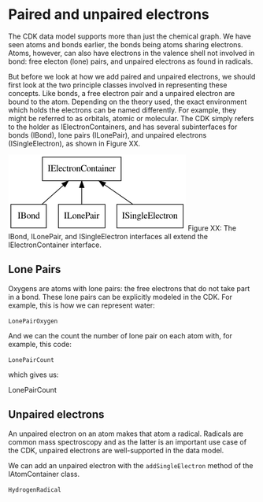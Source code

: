 # Paired and unpaired electrons

The CDK data model supports more than just the chemical graph.
We have seen atoms and bonds earlier, the bonds being atoms
sharing electrons. Atoms, however, can also have electrons
in the valence shell not involved in bond: free electon (lone)
pairs, and unpaired electrons as found in radicals.

But before we look at how we add paired and unpaired electrons,
we should first look at the two principle classes involved
in representing these concepts. Like bonds,
a free electron pair and a unpaired electron are bound to
the atom. Depending on the theory used, the exact environment
which holds the electrons can be named differently. For
example, they might be referred to as orbitals, atomic or
molecular. The CDK simply refers to the holder as
<topic>IElectronContainer</topic>s, and has several subinterfaces
for bonds (<class>IBond</class>), lone pairs (<class>ILonePair</class>),
and unpaired electrons (<class>ISingleElectron</class>), as
shown in Figure XX.

![](images/electronContainerInheritance.png)
Figure XX: The <class>IBond</class>, <class>ILonePair</class>, and <class>ISingleElectron</class>
interfaces all extend the <class>IElectronContainer</class> interface.


## Lone Pairs

Oxygens are atoms with <topic>lone pairs</topic>: the free electrons that do
not take part in a bond. These lone pairs can be explicitly modeled
in the CDK. For example, this is how we can represent <topic>water</topic>:

<code>LonePairOxygen</code>

And we can the count the number of lone pair on each atom with,
for example, this code:

<code>LonePairCount</code>

which gives us:

<out>LonePairCount</out>

## Unpaired electrons

An <topic>unpaired electron</topic> on an atom makes that atom a
<topic>radical</topic>. Radicals are common mass spectroscopy and as the
latter is an important use case of the CDK, unpaired electrons
are well-supported in the data model.

We can add an unpaired electron with the `addSingleElectron`
method of the <class>IAtomContainer</class> class.

<code>HydrogenRadical</code>

